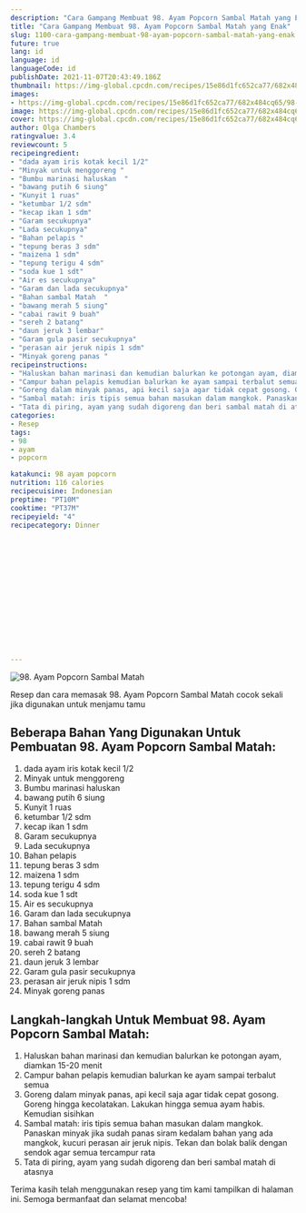 ```yaml
---
description: "Cara Gampang Membuat 98. Ayam Popcorn Sambal Matah yang Enak"
title: "Cara Gampang Membuat 98. Ayam Popcorn Sambal Matah yang Enak"
slug: 1100-cara-gampang-membuat-98-ayam-popcorn-sambal-matah-yang-enak
future: true
lang: id
language: id
languageCode: id
publishDate: 2021-11-07T20:43:49.186Z 
thumbnail: https://img-global.cpcdn.com/recipes/15e86d1fc652ca77/682x484cq65/98-ayam-popcorn-sambal-matah-foto-resep-utama.png
images:
- https://img-global.cpcdn.com/recipes/15e86d1fc652ca77/682x484cq65/98-ayam-popcorn-sambal-matah-foto-resep-utama.png
image: https://img-global.cpcdn.com/recipes/15e86d1fc652ca77/682x484cq65/98-ayam-popcorn-sambal-matah-foto-resep-utama.png
cover: https://img-global.cpcdn.com/recipes/15e86d1fc652ca77/682x484cq65/98-ayam-popcorn-sambal-matah-foto-resep-utama.png
author: Olga Chambers
ratingvalue: 3.4
reviewcount: 5
recipeingredient:
- "dada ayam iris kotak kecil 1/2"
- "Minyak untuk menggoreng "
- "Bumbu marinasi haluskan  "
- "bawang putih 6 siung"
- "Kunyit 1 ruas"
- "ketumbar 1/2 sdm"
- "kecap ikan 1 sdm"
- "Garam secukupnya"
- "Lada secukupnya"
- "Bahan pelapis "
- "tepung beras 3 sdm"
- "maizena 1 sdm"
- "tepung terigu 4 sdm"
- "soda kue 1 sdt"
- "Air es secukupnya"
- "Garam dan lada secukupnya"
- "Bahan sambal Matah  "
- "bawang merah 5 siung"
- "cabai rawit 9 buah"
- "sereh 2 batang"
- "daun jeruk 3 lembar"
- "Garam gula pasir secukupnya"
- "perasan air jeruk nipis 1 sdm"
- "Minyak goreng panas "
recipeinstructions:
- "Haluskan bahan marinasi dan kemudian balurkan ke potongan ayam, diamkan 15-20 menit"
- "Campur bahan pelapis kemudian balurkan ke ayam sampai terbalut semua"
- "Goreng dalam minyak panas, api kecil saja agar tidak cepat gosong. Goreng hingga kecolatakan. Lakukan hingga semua ayam habis. Kemudian sisihkan"
- "Sambal matah: iris tipis semua bahan masukan dalam mangkok. Panaskan minyak jika sudah panas siram kedalam bahan yang ada mangkok, kucuri perasan air jeruk nipis. Tekan dan bolak balik dengan sendok agar semua tercampur rata"
- "Tata di piring, ayam yang sudah digoreng dan beri sambal matah di atasnya"
categories:
- Resep
tags:
- 98
- ayam
- popcorn

katakunci: 98 ayam popcorn 
nutrition: 116 calories
recipecuisine: Indonesian
preptime: "PT10M"
cooktime: "PT37M"
recipeyield: "4"
recipecategory: Dinner


     
    
    
    
    
    
    
    
    
    
    
      
    
---
```



![98. Ayam Popcorn Sambal Matah](https://img-global.cpcdn.com/recipes/15e86d1fc652ca77/682x484cq65/98-ayam-popcorn-sambal-matah-foto-resep-utama.png)

Resep dan cara memasak  98. Ayam Popcorn Sambal Matah cocok sekali jika digunakan untuk menjamu tamu

<!--inarticleads1-->

## Beberapa Bahan Yang Digunakan Untuk Pembuatan 98. Ayam Popcorn Sambal Matah:

1. dada ayam iris kotak kecil 1/2
1. Minyak untuk menggoreng 
1. Bumbu marinasi haluskan  
1. bawang putih 6 siung
1. Kunyit 1 ruas
1. ketumbar 1/2 sdm
1. kecap ikan 1 sdm
1. Garam secukupnya
1. Lada secukupnya
1. Bahan pelapis 
1. tepung beras 3 sdm
1. maizena 1 sdm
1. tepung terigu 4 sdm
1. soda kue 1 sdt
1. Air es secukupnya
1. Garam dan lada secukupnya
1. Bahan sambal Matah  
1. bawang merah 5 siung
1. cabai rawit 9 buah
1. sereh 2 batang
1. daun jeruk 3 lembar
1. Garam gula pasir secukupnya
1. perasan air jeruk nipis 1 sdm
1. Minyak goreng panas 



<!--inarticleads2-->

## Langkah-langkah Untuk Membuat 98. Ayam Popcorn Sambal Matah:

1. Haluskan bahan marinasi dan kemudian balurkan ke potongan ayam, diamkan 15-20 menit
1. Campur bahan pelapis kemudian balurkan ke ayam sampai terbalut semua
1. Goreng dalam minyak panas, api kecil saja agar tidak cepat gosong. Goreng hingga kecolatakan. Lakukan hingga semua ayam habis. Kemudian sisihkan
1. Sambal matah: iris tipis semua bahan masukan dalam mangkok. Panaskan minyak jika sudah panas siram kedalam bahan yang ada mangkok, kucuri perasan air jeruk nipis. Tekan dan bolak balik dengan sendok agar semua tercampur rata
1. Tata di piring, ayam yang sudah digoreng dan beri sambal matah di atasnya




Terima kasih telah menggunakan resep yang tim kami tampilkan di halaman ini. Semoga bermanfaat dan selamat mencoba!
